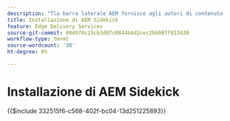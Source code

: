 ```yaml
---
description: "​​Tla barra laterale AEM fornisce agli autori di contenuto una barra degli strumenti che offre opzioni contestuali che consentono di modificare, visualizzare in anteprima e pubblicare i contenuti direttamente dalle pagine del sito Web."
title: Installazione di AEM Sidekick
feature: Edge Delivery Services
source-git-commit: 80d974c23cb3dd7c0844b4d2cec2b608ff813438
workflow-type: tm+mt
source-wordcount: '38'
ht-degree: 0%

---
```


# Installazione di AEM Sidekick

{{$include 332515f6-c568-402f-bc04-13d251225893}}